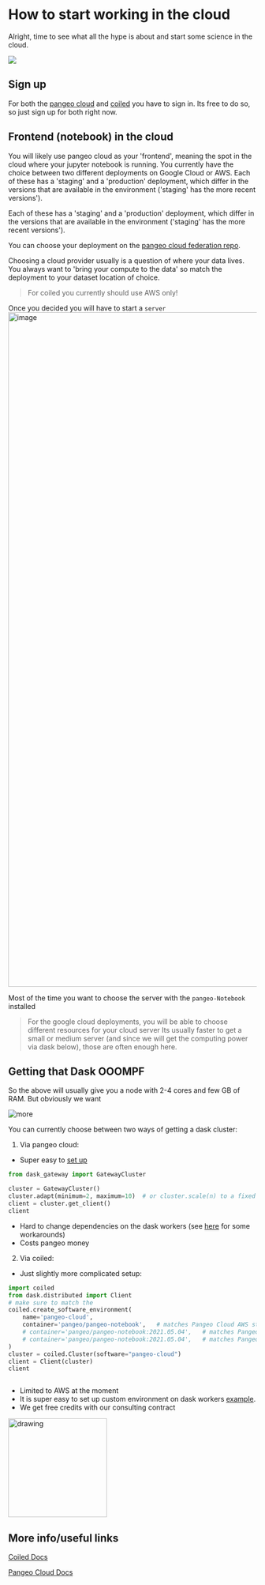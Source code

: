 # How to start working in the cloud

Alright, time to see what all the hype is about and start some science in the cloud. 

![](https://media.giphy.com/media/hk6czgfmwVJS0/giphy.gif)

## Sign up

For both the [pangeo cloud](https://pangeo.io/cloud.html#sign-up) and [coiled](https://cloud.coiled.io/login?redirect_uri=/) you have to sign in. Its free to do so, so just sign up for both right now.

## Frontend (notebook) in the cloud

You will likely use pangeo cloud as your 'frontend', meaning the spot in the cloud where your jupyter notebook is running. You currently have the choice between two different deployments on Google Cloud or AWS. 
Each of these has a 'staging' and a 'production' deployment, which differ in the versions that are available in the environment ('staging' has the more recent versions').


Each of these has a 'staging' and a 'production' deployment, which differ in the versions that are available in the environment ('staging' has the more recent versions').

You can choose your deployment on the [pangeo cloud federation repo](https://github.com/pangeo-data/pangeo-cloud-federation#clusters). 

Choosing a cloud provider usually is a question of where your data lives. You always want to 'bring your compute to the data' so match the deployment to your dataset location of choice.

> For coiled you currently should use AWS only!

Once you decided you will have to start a `server`
<img width="1366" alt="image" src="https://user-images.githubusercontent.com/14314623/119416244-393de600-bcc1-11eb-8403-433f406ff039.png">

Most of the time you want to choose the server with the `pangeo-Notebook` installed 
> For the google cloud deployments, you will be able to choose different resources for your cloud server
Its usually faster to get a small or medium server (and since we will get the computing power via dask below), those are often enough here.


## Getting that Dask OOOMPF

So the above will usually give you a node with 2-4 cores and few GB of RAM. But obviously we want 

![more](https://media.giphy.com/media/1jXGsHY2EKdL27mEMd/giphy.gif)

You can currently choose between two ways of getting a dask cluster: 

1) Via pangeo cloud:
  - Super easy to [set up](https://pangeo.io/cloud.html#dask) 
  ```python
  from dask_gateway import GatewayCluster

cluster = GatewayCluster()
cluster.adapt(minimum=2, maximum=10)  # or cluster.scale(n) to a fixed size.
client = cluster.get_client()
client
  ```
  - Hard to change dependencies on the dask workers (see [here](https://pangeo.io/cloud.html#dask-software-environment) for some workarounds)
  - Costs pangeo money

2) Via coiled: 
  - Just slightly more complicated setup:
```python
import coiled
from dask.distributed import Client
# make sure to match the 
coiled.create_software_environment(
    name='pangeo-cloud',
    container='pangeo/pangeo-notebook',   # matches Pangeo Cloud AWS staging cluster with latest image
    # container='pangeo/pangeo-notebook:2021.05.04',   # matches Pangeo Cloud AWS staging cluster
    # container='pangeo/pangeo-notebook:2021.05.04',   # matches Pangeo Cloud AWS production cluster
)
cluster = coiled.Cluster(software="pangeo-cloud")
client = Client(cluster)
client



```
  - Limited to AWS at the moment
  - It is super easy to set up custom environment on dask workers [example](https://github.com/jbusecke/cmip6_derived_cloud_datasets/blob/main/first_try.ipynb).
  - We get free credits with our consulting contract 
  <img src="https://user-images.githubusercontent.com/14314623/119415450-a2bcf500-bcbf-11eb-8593-5069afe75498.png" alt="drawing" width="200"/>



## More info/useful links

[Coiled Docs](https://docs.coiled.io/user_guide/index.html)

[Pangeo Cloud Docs](https://pangeo.io/cloud.html#)
